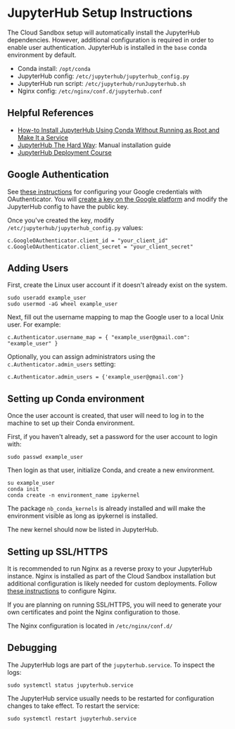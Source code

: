 # JupyterHub Setup Instructions

The Cloud Sandbox setup will automatically install the JupyterHub dependencies. However, additional configuration is required in order to enable user authentication. JupyterHub is installed in the `base` conda environment by default. 

- Conda install: `/opt/conda`
- JupyterHub config: `/etc/jupyterhub/jupyterhub_config.py`
- JupyterHub run script: `/etc/jupyterhub/runJupyterhub.sh`
- Nginx config: `/etc/nginx/conf.d/jupyterhub.conf`

## Helpful References

- [How-to Install JupyterHub Using Conda Without Running as Root and Make It a Service](https://medium.com/swlh/how-to-install-jupyterhub-using-conda-without-runing-as-root-and-make-it-a-service-59b843fead12)
- [JupyterHub The Hard Way](https://github.com/jupyterhub/jupyterhub-the-hard-way/blob/HEAD/docs/installation-guide-hard.md): Manual installation guide
- [JupyterHub Deployment Course](https://professorkazarinoff.github.io/jupyterhub-engr114/google_oauth/)

## Google Authentication

See [these instructions](https://oauthenticator.readthedocs.io/en/latest/getting-started.html#google-setup) for configuring your Google credentials with OAuthenticator. You will [create a key on the Google platform](https://developers.google.com/identity/protocols/oauth2) and modify the JupyterHub config to have the public key.

Once you've created the key, modify `/etc/jupyterhub/jupyterhub_config.py` values:

```
c.GoogleOAuthenticator.client_id = "your_client_id"
c.GoogleOAuthenticator.client_secret = "your_client_secret"
```

## Adding Users

First, create the Linux user account if it doesn't already exist on the system.

```
sudo useradd example_user
sudo usermod -aG wheel example_user
```

Next, fill out the username mapping to map the Google user to a local Unix user. For example:

```
c.Authenticator.username_map = { "example_user@gmail.com": "example_user" }
```

Optionally, you can assign administrators using the `c.Authenticator.admin_users` setting:

```
c.Authenticator.admin_users = {'example_user@gmail.com'}
```

## Setting up Conda environment

Once the user account is created, that user will need to log in to the machine to set up their Conda environment.

First, if you haven't already, set a password for the user account to login with:
```
sudo passwd example_user
```

Then login as that user, initialize Conda, and create a new environment.

```
su example_user
conda init
conda create -n environment_name ipykernel
```

The package `nb_conda_kernels` is already installed and will make the environment visible as long as ipykernel is installed.

The new kernel should now be listed in JupyterHub.

## Setting up SSL/HTTPS

It is recommended to run Nginx as a reverse proxy to your JupyterHub instance. 
Nginx is installed as part of the Cloud Sandbox installation but additional configuration is likely needed for custom deployments. 
Follow [these instructions](https://github.com/jupyterhub/jupyterhub-the-hard-way/blob/HEAD/docs/installation-guide-hard.md#using-nginx) to configure Nginx. 

If you are planning on running SSL/HTTPS, you will need to generate your own certificates and point the Nginx configuration to those.

The Nginx configuration is located in `/etc/nginx/conf.d/`

## Debugging

The JupyterHub logs are part of the `jupyterhub.service`. To inspect the logs:

```
sudo systemctl status jupyterhub.service
```

The JupyterHub service usually needs to be restarted for configuration changes to take effect. To restart the service:

```
sudo systemctl restart jupyterhub.service
```
